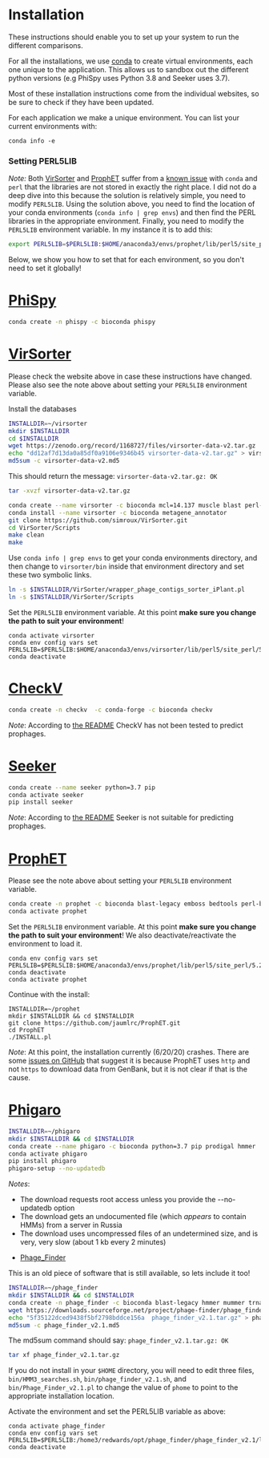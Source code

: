 # Installation

These instructions should enable you to set up your system to run the different comparisons.

For all the installations, we use [conda](https://docs.conda.io/en/latest/) to create virtual
environments, each one unique to the application. This allows us to sandbox out the different
python versions (e.g PhiSpy uses Python 3.8 and Seeker uses 3.7).

Most of these installation instructions come from the individual websites, so be sure to
check if they have been updated.

For each application we make a unique environment. You can list your current environments
with:

```
conda info -e
```

### Setting PERL5LIB

*Note:* Both [VirSorter](#VirSorter) and [ProphET](#prophet) suffer from a [known issue](https://stackoverflow.com/questions/58290190/how-to-fix-perl-from-anaconda-not-installing-bioperl-bailing-out-the-installat) 
with `conda` and `perl` that the libraries are not stored in exactly the right place. I did not do a deep dive into this because the solution is relatively simple, you need to modify `PERL5LIB`. Using
the solution above, you need to find the location of your conda environments (`conda info | grep envs`) and then find the PERL libraries in the appropriate environment. Finally, you need to modify the
`PERL5LIB` environment variable. In my instance it is to add this:

```bash
export PERL5LIB=$PERL5LIB:$HOME/anaconda3/envs/prophet/lib/perl5/site_perl/5.22.0/:$HOME/anaconda3/envs/virsorter/lib/perl5/site_perl/5.22.0/
```

Below, we show you how to set that for each environment, so you don't need to set it globally!


# [PhiSpy](https://github.com/linsalrob/PhiSpy)

```bash
conda create -n phispy -c bioconda phispy
```

# [VirSorter](https://github.com/simroux/VirSorter)

Please check the website above in case these instructions have changed. Please also see the note above about setting your `PERL5LIB` environment variable.

Install the databases

```bash
INSTALLDIR=~/virsorter
mkdir $INSTALLDIR
cd $INSTALLDIR
wget https://zenodo.org/record/1168727/files/virsorter-data-v2.tar.gz
echo "dd12af7d13da0a85df0a9106e9346b45 virsorter-data-v2.tar.gz" > virsorter-data-v2.md5
md5sum -c virsorter-data-v2.md5
```

This should return the message: `virsorter-data-v2.tar.gz: OK`

```bash
tar -xvzf virsorter-data-v2.tar.gz
```

```bash
conda create --name virsorter -c bioconda mcl=14.137 muscle blast perl-bioperl perl-file-which hmmer=3.1b2 perl-parallel-forkmanager perl-list-moreutils diamond=0.9.14
conda install --name virsorter -c bioconda metagene_annotator
git clone https://github.com/simroux/VirSorter.git
cd VirSorter/Scripts
make clean
make
```


Use `conda info | grep envs` to get your conda environments directory, and then change to `virsorter/bin` inside that environment directory and set these two symbolic links.

```bash
ln -s $INSTALLDIR/VirSorter/wrapper_phage_contigs_sorter_iPlant.pl
ln -s $INSTALLDIR/VirSorter/Scripts
```

Set the `PERL5LIB` environment variable. At this point **make sure you change the path to suit your environment**!

```
conda activate virsorter
conda env config vars set PERL5LIB=$PERL5LIB:$HOME/anaconda3/envs/virsorter/lib/perl5/site_perl/5.22.0/
conda deactivate
```

# [CheckV](https://bitbucket.org/berkeleylab/checkv/src/master/)

```bash
conda create -n checkv  -c conda-forge -c bioconda checkv
```

*Note*: According to [the README](https://bitbucket.org/berkeleylab/checkv/src/master/) CheckV has not been tested to predict prophages.

# [Seeker](https://github.com/gussow/seeker)

```bash
conda create --name seeker python=3.7 pip
conda activate seeker
pip install seeker
```

*Note*: According to [the README](https://github.com/gussow/seeker#python-library) Seeker is not suitable for predicting prophages.


# [ProphET](https://github.com/jaumlrc/ProphET/)

Please see the note above about setting your `PERL5LIB` environment variable.

```bash
conda create -n prophet -c bioconda blast-legacy emboss bedtools perl-bioperl perl-lwp-simple perl-gd
conda activate prophet
```

Set the `PERL5LIB` environment variable. At this point **make sure you change the path to suit your environment**!
We also deactivate/reactivate the environment to load it.

```
conda env config vars set PERL5LIB=$PERL5LIB:$HOME/anaconda3/envs/prophet/lib/perl5/site_perl/5.22.0/
conda deactivate
conda activate prophet
```

Continue with the install:
```
INSTALLDIR=~/prophet
mkdir $INSTALLDIR && cd $INSTALLDIR
git clone https://github.com/jaumlrc/ProphET.git
cd ProphET
./INSTALL.pl
```

*Note*: At this point, the installation currently (6/20/20) crashes. There are some [issues on GitHub](https://github.com/jaumlrc/ProphET/issues/30#issuecomment-647040938) that suggest it is because ProphET uses `http` and not `https` to download data from GenBank,
but it is not clear if that is the cause.


# [Phigaro](https://github.com/bobeobibo/phigaro)

```bash
INSTALLDIR=~/phigaro
mkdir $INSTALLDIR && cd $INSTALLDIR
conda create --name phigaro -c bioconda python=3.7 pip prodigal hmmer
conda activate phigaro
pip install phigaro
phigaro-setup --no-updatedb
```

*Notes*: 
- The download requests root access unless you provide the --no-updatedb option
- The download gets an undocumented file (which *appears* to contain HMMs) from a server in Russia
- The download uses uncompressed files of an undetermined size, and is very, very slow (about 1 kb every 2 minutes)



* [Phage_Finder](http://phage-finder.sourceforge.net/)

This is an old piece of software that is still available, so lets include it too!

```bash
INSTALLDIR=~/phage_finder 
mkdir $INSTALLDIR && cd $INSTALLDIR
conda create -n phage_finder -c bioconda blast-legacy hmmer mummer trnascan-se aragorn perl-math-round
wget https://downloads.sourceforge.net/project/phage-finder/phage_finder_v2.1/phage_finder_v2.1.tar.gz
echo "5f35122dced9438f5bf2798bddce156a  phage_finder_v2.1.tar.gz" > phage_finder_v2.1.md5
md5sum -c phage_finder_v2.1.md5
```

The md5sum command should say: `phage_finder_v2.1.tar.gz: OK`

```bash
tar xf phage_finder_v2.1.tar.gz
```

If you do not install in your `$HOME` directory, you will need to edit three files, `bin/HMM3_searches.sh`, `bin/phage_finder_v2.1.sh`, and `bin/Phage_Finder_v2.1.pl` to change
the value of `phome` to point to the appropriate installation location.

Activate the environment and set the PERL5LIB variable as above:

```
conda activate phage_finder
conda env config vars set PERL5LIB=$PERL5LIB:/home3/redwards/opt/phage_finder/phage_finder_v2.1/lib/
conda deactivate
```


